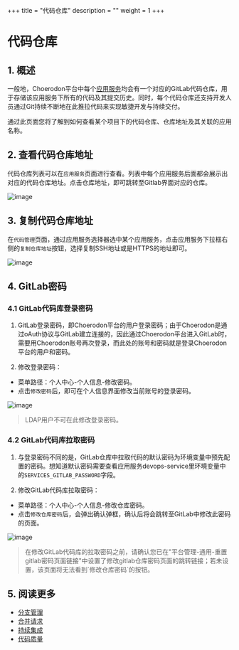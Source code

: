 +++
title = "代码仓库"
description = ""
weight = 1
+++

# 代码仓库

## 1. 概述

一般地，Choerodon平台中每个[应用服务](../../application-service)均会有一个对应的GitLab代码仓库，用于存储该应用服务下所有的代码及其提交历史。同时，每个代码仓库还支持开发人员通过Git持续不断地在此推拉代码来实现敏捷开发与持续交付。  

通过此页面您将了解到如何查看某个项目下的代码仓库、仓库地址及其关联的应用名称。

## 2. 查看代码仓库地址

代码仓库列表可以在`应用服务`页面进行查看。列表中每个应用服务后面都会展示出对应的代码仓库地址。点击仓库地址，即可跳转至Gitlab界面对应的仓库。

![image](/docs/user-guide/development/code-manage/image/code-management-01.png)

## 3. 复制代码仓库地址

在`代码管理`页面，通过应用服务选择器选中某个应用服务，点击应用服务下拉框右侧的`复制仓库地址`按钮，选择复制SSH地址或是HTTPS的地址即可。

![image](/docs/user-guide/development/code-manage/image/code-management-02.jpg)

## 4. GitLab密码

### 4.1 GitLab代码库登录密码
1. GitLab登录密码，即Choerodon平台的用户登录密码；由于Choerodon是通过oAuth协议与GitLab建立连接的，因此通过Choerodon平台进入GitLab时，需要用Choerodon账号再次登录，而此处的账号和密码就是登录Choerodon平台的用户和密码。

2. 修改登录密码：
- 菜单路径：个人中心-个人信息-修改密码。
- 点击`修改密码`后，即可在个人信息界面修改当前账号的登录密码。

![image](/docs/user-guide/development/code-manage/image/edit-login-password.jpg)

<blockquote class="note"> 
LDAP用户不可在此修改登录密码。
</blockquote>

### 4.2 GitLab代码库拉取密码
1. 与登录密码不同的是，GitLab仓库中拉取代码的默认密码为环境变量中预先配置的密码。想知道默认密码需要查看应用服务devops-service里环境变量中的`SERVICES_GITLAB_PASSWORD`字段。  

2. 修改GitLab代码库拉取密码：  

- 菜单路径：个人中心-个人信息-修改仓库密码。
- 点击`修改仓库密码`后，会弹出确认弹框，确认后将会跳转至GitLab中修改此密码的页面。  

![image](/docs/user-guide/development/code-manage/image/edit-gitlab-password.jpg)

<blockquote class="warning"> 
在修改GitLab代码库的拉取密码之前，请确认您已在"平台管理-通用-重置gitlab密码页面链接"中设置了修改gitlab仓库密码页面的跳转链接；若未设置，该页面将无法看到`修改仓库密码`的按钮。

</blockquote>


## 5. 阅读更多

* [分支管理](../manage-branch)
* [合并请求](../merge-request)
* [持续集成](../integration)
* [代码质量](../code-quality)



